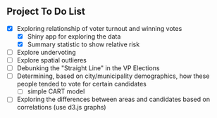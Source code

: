 ## Project To Do List

- [x] Exploring relationship of voter turnout and winning votes
  - [x] Shiny app for exploring the data
  - [x] Summary statistic to show relative risk
- [ ] Explore undervoting
- [ ] Explore spatial outlieres
- [ ] Debunking the "Straight Line" in the VP Elections
- [ ] Determining, based on city/municipality demographics, how these people tended to vote for certain candidates
  - [ ] simple CART model
- [ ] Exploring the differences between areas and candidates based on correlations (use d3.js graphs)
